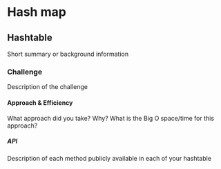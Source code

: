 # Hash map 

## Hashtable
Short summary or background information 

### Challenge
Description of the challenge 

#### Approach & Efficiency 
What approach did you take? Why? What is the Big O space/time for this approach? 

##### API
Description of each method publicly available in each of your hashtable
